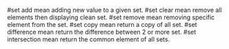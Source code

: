 #set add mean adding new value to a given set.
#set clear mean remove all elements then displaying clean set.
#set remove mean removing specific element from the set.
#set copy mean return a copy of all set.
#set difference mean return the difference between 2 or more set.
#set intersection mean return the common element of all sets.
